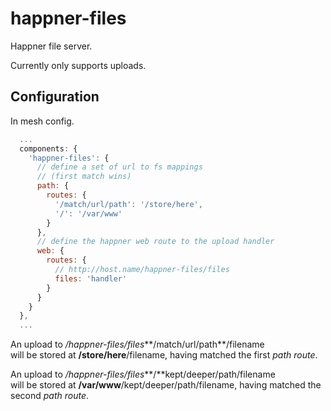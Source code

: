 # happner-files

Happner file server.

Currently only supports uploads.

## Configuration

In mesh config.

```javascript
  ...
  components: {
    'happner-files': {
      // define a set of url to fs mappings
      // (first match wins)
      path: {
        routes: {
          '/match/url/path': '/store/here',
          '/': '/var/www'
        }
      },
      // define the happner web route to the upload handler
      web: {
        routes: {
          // http://host.name/happner-files/files
          files: 'handler'
        }
      }
    }
  },
  ...
```

An upload to */happner-files/files***/match/url/path**/filename<br/>
will be stored at **/store/here**/filename,
having matched the first *path route*.

An upload to */happner-files/files***/**kept/deeper/path/filename<br/>
will be stored at **/var/www**/kept/deeper/path/filename,
having matched the second *path route*.
